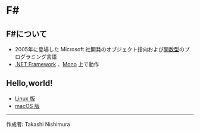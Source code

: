 # F\# 

## F#について

* 2005年に登場した Microsoft 社開発のオブジェクト指向および[関数型](http://bit.ly/1KTmmNW)のプログラミング言語
* [.NET Framework](https://ja.wikipedia.org/wiki/.NET_Framework) 、[Mono](http://bit.ly/2l5Mzx1) 上で動作

## Hello,world!

* [Linux 版](https://github.com/TakashiNishimura/HelloWorld/blob/master/F%23/F%23_linux.md)
* [macOS 版](https://github.com/TakashiNishimura/HelloWorld/blob/master/F%23/F%23_mac.md)

***
作成者: Takashi Nishimura